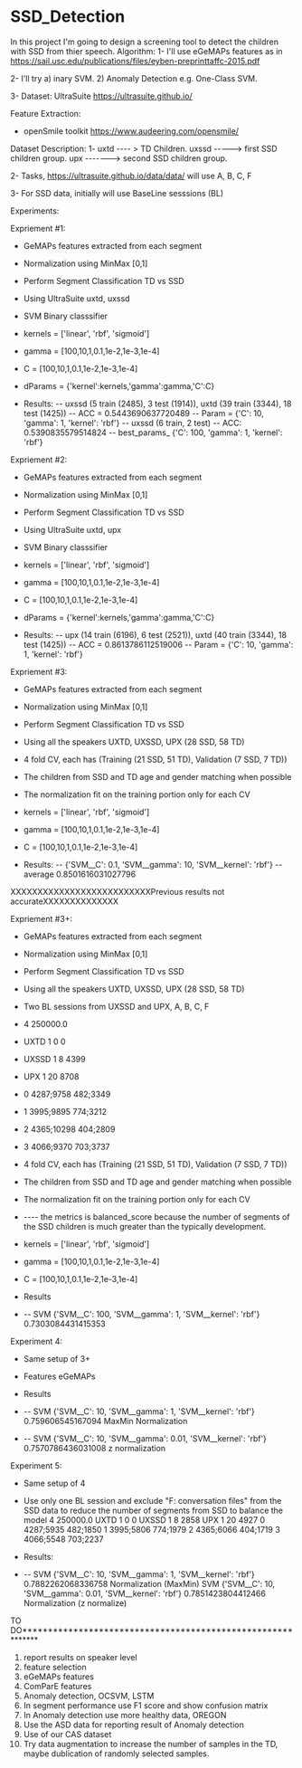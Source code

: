 # SSD_Detection
In this project I'm going to design a screening tool to detect the children with SSD from thier speech.
Algorithm:
1- I'll use eGeMAPs features as in https://sail.usc.edu/publications/files/eyben-preprinttaffc-2015.pdf

2- I'll try a) inary SVM. 2) Anomaly Detection e.g. One-Class SVM.

3- Dataset: UltraSuite https://ultrasuite.github.io/

Feature Extraction:
- openSmile toolkit https://www.audeering.com/opensmile/

Dataset Description:
1- uxtd ---- > TD Children. uxssd -----> first SSD children group. upx -------> second SSD children group.

2- Tasks, https://ultrasuite.github.io/data/data/
   will use A, B, C, F

3- For SSD data, initially will use BaseLine sesssions (BL)


Experiments:

Expriement #1:

- GeMAPs features extracted from each segment
- Normalization using MinMax [0,1]
- Perform Segment Classification TD vs SSD
- Using UltraSuite uxtd, uxssd
- SVM Binary classsifier
- kernels = ['linear', 'rbf', 'sigmoid']
- gamma = [100,10,1,0.1,1e-2,1e-3,1e-4]
- C = [100,10,1,0.1,1e-2,1e-3,1e-4]
- dParams = {'kernel':kernels,'gamma':gamma,'C':C}

- Results:
 -- uxssd (5 train (2485), 3 test (1914)), uxtd (39 train (3344), 18 test (1425))
 -- ACC = 0.5443690637720489
 -- Param = {'C': 10, 'gamma': 1, 'kernel': 'rbf'}
 -- uxssd (6 train, 2 test)
 -- ACC: 0.5390835579514824
 -- best_params_ {'C': 100, 'gamma': 1, 'kernel': 'rbf'}

Expriement #2:

- GeMAPs features extracted from each segment
- Normalization using MinMax [0,1]
- Perform Segment Classification TD vs SSD
- Using UltraSuite uxtd, upx
- SVM Binary classsifier
- kernels = ['linear', 'rbf', 'sigmoid']
- gamma = [100,10,1,0.1,1e-2,1e-3,1e-4]
- C = [100,10,1,0.1,1e-2,1e-3,1e-4]
- dParams = {'kernel':kernels,'gamma':gamma,'C':C}

- Results:
 -- upx (14 train (6196), 6 test (2521)), uxtd (40 train (3344), 18 test (1425))
 -- ACC = 0.8613786112519006
 -- Param = {'C': 10, 'gamma': 1, 'kernel': 'rbf'}

Expriement #3:

- GeMAPs features extracted from each segment
- Normalization using MinMax [0,1]
- Perform Segment Classification TD vs SSD
- Using all the speakers UXTD, UXSSD, UPX (28 SSD, 58 TD)
- 4 fold CV, each has (Training (21 SSD, 51 TD), Validation (7 SSD, 7 TD))
- The children from SSD and TD age and gender matching when possible
- The normalization fit on the training portion only for each CV
- kernels = ['linear', 'rbf', 'sigmoid']
- gamma = [100,10,1,0.1,1e-2,1e-3,1e-4]
- C = [100,10,1,0.1,1e-2,1e-3,1e-4]

- Results:
 -- {'SVM__C': 0.1, 'SVM__gamma': 10, 'SVM__kernel': 'rbf'}
 -- average 0.8501616031027796

XXXXXXXXXXXXXXXXXXXXXXXXXXPrevious results not accurateXXXXXXXXXXXXXX

Expriement #3+:

- GeMAPs features extracted from each segment
- Normalization using MinMax [0,1]
- Perform Segment Classification TD vs SSD
- Using all the speakers UXTD, UXSSD, UPX (28 SSD, 58 TD)
- Two BL sessions from UXSSD and UPX, A, B, C, F
- 4 250000.0
- UXTD 1 0 0
- UXSSD 1 8 4399
- UPX 1 20 8708
- 0 4287;9758 482;3349
- 1 3995;9895 774;3212
- 2 4365;10298 404;2809
- 3 4066;9370 703;3737
- 4 fold CV, each has (Training (21 SSD, 51 TD), Validation (7 SSD, 7 TD))
- The children from SSD and TD age and gender matching when possible
- The normalization fit on the training portion only for each CV
- ---- the metrics is balanced_score because the number of segments of the SSD children is much greater than the typically development. 
- kernels = ['linear', 'rbf', 'sigmoid']
- gamma = [100,10,1,0.1,1e-2,1e-3,1e-4]
- C = [100,10,1,0.1,1e-2,1e-3,1e-4]

- Results
- -- SVM {'SVM__C': 100, 'SVM__gamma': 1, 'SVM__kernel': 'rbf'} 0.7303084431415353

Experiment 4:

- Same setup of 3+
- Features eGeMAPs

- Results
- -- SVM {'SVM__C': 10, 'SVM__gamma': 1, 'SVM__kernel': 'rbf'} 0.759606545167094 MaxMin Normalization
- -- SVM {'SVM__C': 10, 'SVM__gamma': 0.01, 'SVM__kernel': 'rbf'} 0.7570786436031008 z normalization


Experiment 5:
- Same setup of 4
- Use only one BL session and exclude "F: conversation files" from the SSD data to reduce the number of segments from SSD to balance the model
4 250000.0
UXTD 1 0 0
UXSSD 1 8 2858
UPX 1 20 4927
0 4287;5935 482;1850
1 3995;5806 774;1979
2 4365;6066 404;1719
3 4066;5548 703;2237


- Results:
- -- SVM {'SVM__C': 10, 'SVM__gamma': 1, 'SVM__kernel': 'rbf'} 0.7882262068336758 Normalization (MaxMin)
SVM {'SVM__C': 10, 'SVM__gamma': 0.01, 'SVM__kernel': 'rbf'} 0.7851423804412466 Normalization (z normalize)




TO DO************************************************************
1. report results on speaker level
2. feature selection
3. eGeMAPs features
4. ComParE features
5. Anomaly detection, OCSVM, LSTM
6. In segment performance use F1 score and show confusion matrix
7. In Anomaly detection use more healthy data, OREGON
8. Use the ASD data for reporting result of Anomaly detection
9. Use of our CAS dataset
10. Try data augmentation to increase the number of samples in the TD, maybe dublication of randomly selected samples. 
